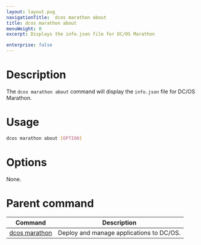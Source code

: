 ```yaml
---
layout: layout.pug
navigationTitle:  dcos marathon about
title: dcos marathon about
menuWeight: 0
excerpt: Displays the info.json file for DC/OS Marathon

enterprise: false
---
```



# Description
The `dcos marathon about` command will display the `info.json` file for DC/OS Marathon.

# Usage

```bash
dcos marathon about [OPTION]
```

# Options

None.

# Parent command

| Command | Description |
|---------|-------------|
| [dcos marathon](/dcos/1.11/cli/command-reference/dcos-marathon/) | Deploy and manage applications to DC/OS. |

